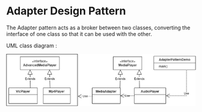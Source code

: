 # Adapter Design Pattern

The Adapter pattern acts as a broker between two classes, converting the interface of one class so that it can be used with the other.

UML class diagram :

![Application Component Diagram](../../../../../../uml/adapter-design.jpg)

